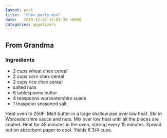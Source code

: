 ```yaml
---
layout: post
title:  "Chex party mix"
date:   2019-12-22 12:05:39 +0000
categories: appetizers
---
```


## From Grandma
### Ingredients
* 2 cups wheat chex cereal
* 2 cups corn chex cereal
* 2 cups rice chex cereal
* salted nuts
* 6 tablespoons butter
* 4 teaspoons worcestershire suace
* 1 teaspoon seasoned salt


Heat oven to 250F. Melt butter in a large shallow pan over low heat. Stir in Worcestershire sauce and nuts. Mix over low heat until all the pieces are coated. Heat for 45 minutes in the oven, stirring every 15 minutes. Spread out on absorbent paper to cool. Yields 6 3/4 cups.
